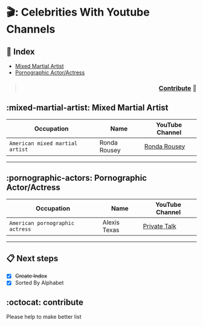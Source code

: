 
<div dir="ltr">

# 🎬: Celebrities With Youtube Channels   



## :mag_right: Index

* [Mixed Martial Artist](#mixed-martial-artist)
* [Pornographic Actor/Actress](#pornographic-actors)



<div dir="rtl">



> ### :busts_in_silhouette: [Contribute](#octocat-contribute)

</div>



## :mixed-martial-artist: Mixed Martial Artist

| Occupation | Name | YouTube Channel | 
 --- | --- | ---
| `American mixed martial artist` | Ronda Rousey | [Ronda Rousey](https://www.youtube.com/channel/UCKKbnaWUi04RpY1M0yBidBw) | 


***

## :pornographic-actors: Pornographic Actor/Actress

| Occupation | Name | YouTube Channel | 
 --- | --- | ---
| `American pornographic actress` | Alexis Texas | [Private Talk](https://www.youtube.com/channel/UCzO506j6nnb9VzWtChVyYWQ) |



***


## :clipboard: Next steps

<div dir="ltr">


- [X] ~~Create Index~~
- [X] Sorted By Alphabet

</div>

## :octocat: contribute

Please help to make better list


